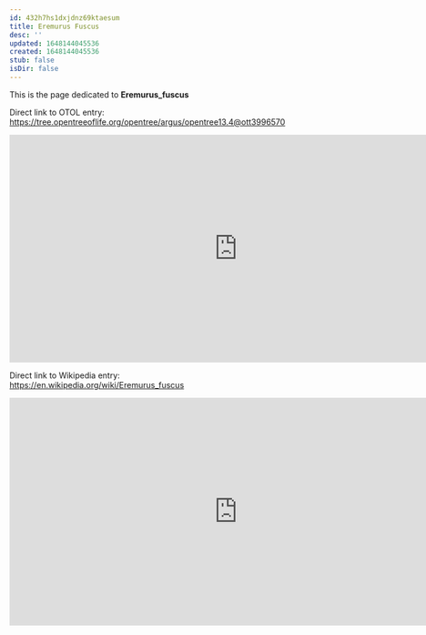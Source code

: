 ```yaml
---
id: 432h7hs1dxjdnz69ktaesum
title: Eremurus Fuscus
desc: ''
updated: 1648144045536
created: 1648144045536
stub: false
isDir: false
---
```

This is the page dedicated to **Eremurus_fuscus**


Direct link to OTOL entry: https://tree.opentreeoflife.org/opentree/argus/opentree13.4@ott3996570



<html>
    <body>
    <iframe src="https://tree.opentreeoflife.org/opentree/argus/opentree13.4@ott3996570"
    width="800" height="400" frameborder="0" allowfullscreen> </iframe>
    </body>
</html>
    


Direct link to Wikipedia entry: https://en.wikipedia.org/wiki/Eremurus_fuscus



<html>
    <body>
    <iframe src="https://en.wikipedia.org/wiki/Eremurus_fuscus"
    width="800" height="400" frameborder="0" allowfullscreen> </iframe>
    </body>
</html>
    
